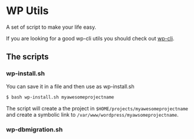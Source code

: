 # WP Utils

A set of script to make your life easy.

If you are looking for a good wp-cli utils you should check out [wp-cli](https://github.com/andreascreten/wp-cli).

## The scripts

### wp-install.sh

You can save it in a file and then use as wp-install.sh

```bash
$ bash wp-install.sh myawesomeprojectname
```

The script will create a the project in `$HOME/projects/myawesomeprojectname`
and create a symbolic link to `/var/www/wordpress/myawsomeprojectname`.

### wp-dbmigration.sh
